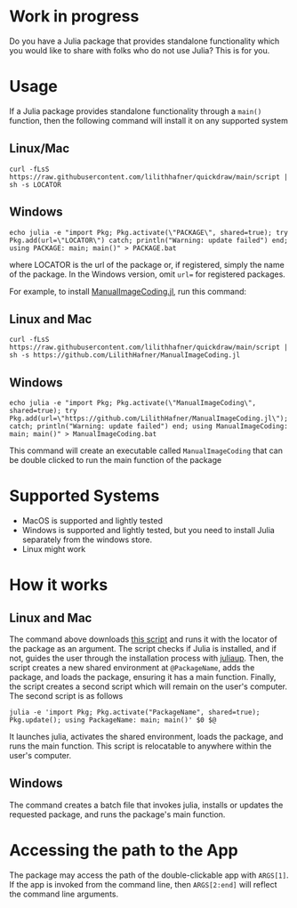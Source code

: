 # Work in progress

Do you have a Julia package that provides standalone functionality which you would like to
share with folks who do not use Julia? This is for you.

# Usage

If a Julia package provides standalone functionality through a `main()` function, then
the following command will install it on any supported system

## Linux/Mac
```
curl -fLsS https://raw.githubusercontent.com/lilithhafner/quickdraw/main/script | sh -s LOCATOR
```

## Windows
```
echo julia -e "import Pkg; Pkg.activate(\"PACKAGE\", shared=true); try Pkg.add(url=\"LOCATOR\") catch; println("Warning: update failed") end; using PACKAGE: main; main()" > PACKAGE.bat
```

where LOCATOR is the url of the package or, if registered, simply the name of the package.
In the Windows version, omit `url=` for registered packages.

For example, to install [ManualImageCoding.jl](https://github.com/LilithHafner/ManualImageCoding.jl),
run this command:

## Linux and Mac
```
curl -fLsS https://raw.githubusercontent.com/lilithhafner/quickdraw/main/script | sh -s https://github.com/LilithHafner/ManualImageCoding.jl
```

## Windows
```
echo julia -e "import Pkg; Pkg.activate(\"ManualImageCoding\", shared=true); try Pkg.add(url=\"https://github.com/LilithHafner/ManualImageCoding.jl\"); catch; println("Warning: update failed") end; using ManualImageCoding: main; main()" > ManualImageCoding.bat
```

This command will create an executable called `ManualImageCoding` that can be double
clicked to run the main function of the package

# Supported Systems

- MacOS is supported and lightly tested
- Windows is supported and lightly tested, but you need to install Julia separately from the windows store.
- Linux might work

# How it works

## Linux and Mac

The command above downloads [this script](script) and runs it with the locator of the
package as an argument. The script checks if Julia is installed, and if not, guides the user
through the installation process with [juliaup](https://github.com/JuliaLang/juliaup).
Then, the script creates a new shared environment at `@PackageName`, adds the package, and
loads the package, ensuring it has a main function. Finally, the script creates a second
script which will remain on the user's computer. The second script is as follows
```
julia -e 'import Pkg; Pkg.activate("PackageName", shared=true); Pkg.update(); using PackageName: main; main()' $0 $@
```
It launches julia, activates the shared environment, loads the package, and runs the main
function. This script is relocatable to anywhere within the user's computer.

## Windows

The command creates a batch file that invokes julia, installs or updates the requested package, and runs the package's main function.

# Accessing the path to the App

The package may access the path of the double-clickable app with `ARGS[1]`. If the app is
invoked from the command line, then `ARGS[2:end]` will reflect the command line arguments.
